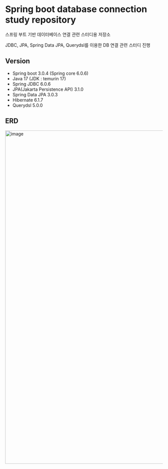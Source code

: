 # Spring boot database connection study repository

스프링 부트 기반 데이터베이스 연결 관련 스터디용 저장소

JDBC, JPA, Spring Data JPA, Querydsl를 이용한 DB 연결 관련 스터디 진행

## Version

- Spring boot 3.0.4 (Spring core 6.0.6)
- Java 17 (JDK : temurin 17)
- Spring JDBC 6.0.6
- JPA(Jakarta Persistence API) 3.1.0
- Spring Data JPA 3.0.3
- Hibernate 6.1.7
- Querydsl 5.0.0

## ERD

<img width="1063" alt="image" src="https://user-images.githubusercontent.com/31715847/227404277-f181c88f-59f7-4f23-aa0d-e1a844e868b5.png">
